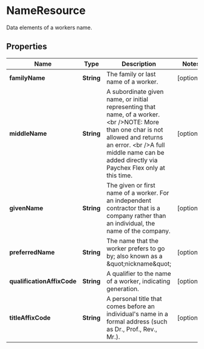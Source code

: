 

# NameResource

Data elements of a workers name.

## Properties

| Name | Type | Description | Notes |
|------------ | ------------- | ------------- | -------------|
|**familyName** | **String** | The family or last name of a worker. |  [optional] |
|**middleName** | **String** | A subordinate given name, or initial representing that name, of a worker. &lt;br /&gt;NOTE:  More than one char is not allowed and returns an error. &lt;br /&gt;A full middle name can be added directly via Paychex Flex only at this time. |  [optional] |
|**givenName** | **String** | The given or first name of a worker. For an independent contractor that is a company rather than an individual, the name of the company. |  [optional] |
|**preferredName** | **String** | The name that the worker prefers to go by; also known as a \&quot;nickname\&quot; |  [optional] |
|**qualificationAffixCode** | **String** | A qualifier to the name of a worker, indicating generation. |  [optional] |
|**titleAffixCode** | **String** | A personal title that comes before an individual&#39;s name in a formal address (such as Dr., Prof., Rev., Mr.).  |  [optional] |



